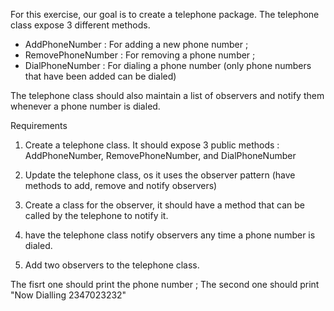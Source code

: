 For this exercise, our goal is to create a telephone package. The telephone class expose 3 different methods.

- AddPhoneNumber  :  For adding a new phone number ;
- RemovePhoneNumber :  For removing a phone number ;
- DialPhoneNumber  : For dialing a phone number (only phone numbers that have been added can be dialed)

The telephone class should also maintain a list of observers and notify them whenever a phone number is dialed.

Requirements

1. Create a telephone class. It should expose 3 public methods : AddPhoneNumber, RemovePhoneNumber, and DialPhoneNumber

2. Update the telephone class, os it uses the observer pattern (have methods to add, remove and notify observers)

3. Create a class for the observer, it should have a method that can be called by the telephone to notify it.

4. have the telephone class notify observers any time a phone number is dialed.

5. Add two observers to the telephone class.

The fisrt one should print the phone number ;
The second one should print "Now Dialling 2347023232"
